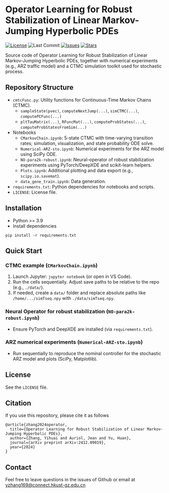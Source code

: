 # Operator Learning for Robust Stabilization of Linear Markov-Jumping Hyperbolic PDEs

[![License](https://img.shields.io/github/license/curryzyang/NeuralOperator4RobustStabilizationHyperbolicPDEs)](LICENSE)
![Last Commit](https://img.shields.io/github/last-commit/curryzyang/NeuralOperator4RobustStabilizationHyperbolicPDEs)
[![Issues](https://img.shields.io/github/issues/curryzyang/NeuralOperator4RobustStabilizationHyperbolicPDEs)](https://github.com/curryzyang/NeuralOperator4RobustStabilizationHyperbolicPDEs/issues)
[![Stars](https://img.shields.io/github/stars/curryzyang/NeuralOperator4RobustStabilizationHyperbolicPDEs?style=social)](https://github.com/curryzyang/NeuralOperator4RobustStabilizationHyperbolicPDEs/stargazers)

Source code of Operator Learning for Robust Stabilization of Linear Markov-Jumping Hyperbolic PDEs, together with numerical experiments (e.g., ARZ traffic model) and a CTMC simulation toolkit used for stochastic process.

## Repository Structure
- `cmtcFunc.py`: Utility functions for Continuous-Time Markov Chains (CTMC).
  - `sampleState(pvec)`, `computeNextJump(...)`, `simCTMC(...)`, `computePCFunc(...)`
  - `pltTauMatrix(...)`, `RFuncMat(...)`, `computeProbStates(...)`, `computeProbStatesFromSim(...)`
- Notebooks
  - `CMarkovChain.ipynb`: 5-state CTMC with time-varying transition rates; simulation, visualization, and state probability ODE solve.
  - `Numerical-ARZ-sto.ipynb`: Numerical experiments for the ARZ model using SciPy ODE.
  - `NO-para2k-robust.ipynb`: Neural-operator of robust stabilization experiments using PyTorch/DeepXDE and scikit-learn helpers.
  - `Plots.ipynb`: Additional plotting and data export (e.g., `scipy.io.savemat`).
  - `data_gene_train.ipynb`: Data generation.
- `requirements.txt`: Python dependencies for notebooks and scripts.
- `LICENSE`: License file.

## Installation
- Python >= 3.9
- Install dependencies

```
pip install -r requirements.txt
```

## Quick Start
### CTMC example (`CMarkovChain.ipynb`)
1. Launch Jupyter: `jupyter notebook` (or open in VS Code).
2. Run the cells sequentially. Adjust save paths to be relative to the repo (e.g., `./data/`).
3. If needed, create a `data/` folder and replace absolute paths like `/home/.../simTseq.npy` with `./data/simTseq.npy`.

### Neural Operator for robust stabilization (`NO-para2k-robust.ipynb`)
- Ensure PyTorch and DeepXDE are installed (via `requirements.txt`).

### ARZ numerical experiments (`Numerical-ARZ-sto.ipynb`)
- Run sequentially to reproduce the nominal controller for the stochastic ARZ model and plots (SciPy, Matplotlib).

## License
See the `LICENSE` file.

## Citation
If you use this repository, please cite it as follows

```
@article{zhang2024operator,
  title={Operator Learning for Robust Stabilization of Linear Markov-Jumping Hyperbolic PDEs},
  author={Zhang, Yihuai and Auriol, Jean and Yu, Huan},
  journal={arXiv preprint arXiv:2412.09019},
  year={2024}
}
```

## Contact
Feel free to leave questions in the issues of Github or email at [yzhang169@connect.hkust-gz.edu.cn](yzhang169@connect.hkust-gz.edu.cn)

